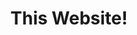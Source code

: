 ---
title: This Website!
summary: "Portfolio and blog site created with Hugo SSG, Tailwind CSS, and good old JavaScript"
weight: 40
resources:
  - name: thumb
    src: portfolio-v2-thumb.svg
    params:
      alt: The letters "EV" on a dark gray background.
---
